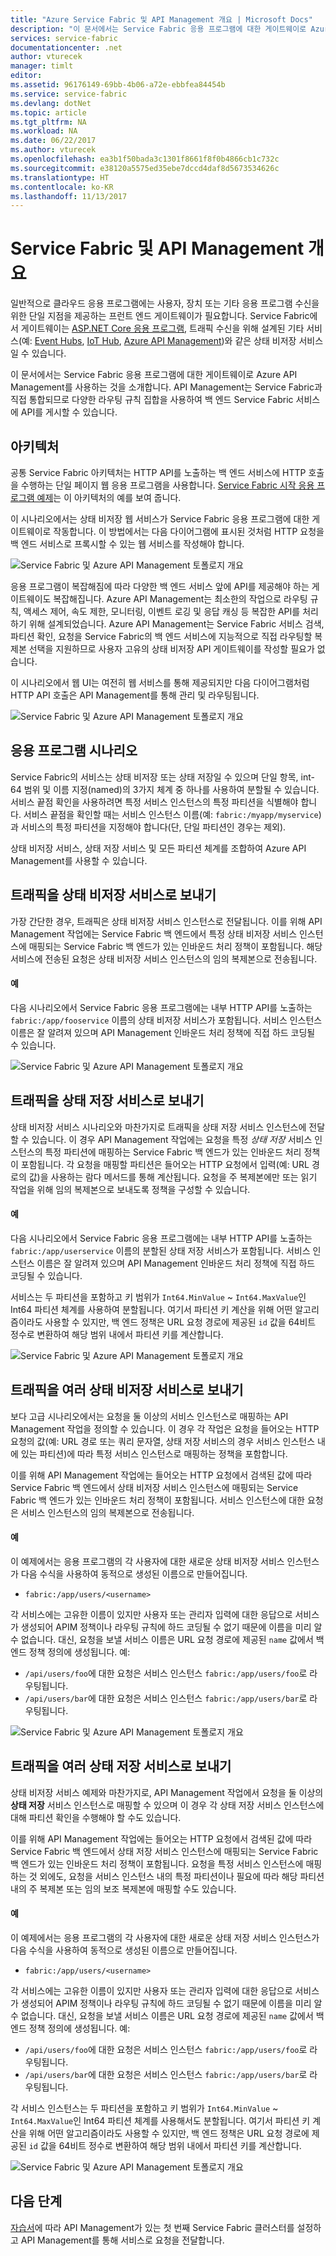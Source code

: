 ```yaml
---
title: "Azure Service Fabric 및 API Management 개요 | Microsoft Docs"
description: "이 문서에서는 Service Fabric 응용 프로그램에 대한 게이트웨이로 Azure API Management를 사용하는 것을 소개합니다."
services: service-fabric
documentationcenter: .net
author: vturecek
manager: timlt
editor: 
ms.assetid: 96176149-69bb-4b06-a72e-ebbfea84454b
ms.service: service-fabric
ms.devlang: dotNet
ms.topic: article
ms.tgt_pltfrm: NA
ms.workload: NA
ms.date: 06/22/2017
ms.author: vturecek
ms.openlocfilehash: ea3b1f50bada3c1301f8661f8f0b4866cb1c732c
ms.sourcegitcommit: e38120a5575ed35ebe7dccd4daf8d5673534626c
ms.translationtype: HT
ms.contentlocale: ko-KR
ms.lasthandoff: 11/13/2017
---
```

# <a name="service-fabric-with-azure-api-management-overview"></a>Service Fabric 및 API Management 개요

일반적으로 클라우드 응용 프로그램에는 사용자, 장치 또는 기타 응용 프로그램 수신을 위한 단일 지점을 제공하는 프런트 엔드 게이트웨이가 필요합니다. Service Fabric에서 게이트웨이는 [ASP.NET Core 응용 프로그램](service-fabric-reliable-services-communication-aspnetcore.md), 트래픽 수신을 위해 설계된 기타 서비스(예: [Event Hubs](https://docs.microsoft.com/azure/event-hubs/), [IoT Hub](https://docs.microsoft.com/azure/iot-hub/), [Azure API Management](https://docs.microsoft.com/azure/api-management/))와 같은 상태 비저장 서비스일 수 있습니다.

이 문서에서는 Service Fabric 응용 프로그램에 대한 게이트웨이로 Azure API Management를 사용하는 것을 소개합니다. API Management는 Service Fabric과 직접 통합되므로 다양한 라우팅 규칙 집합을 사용하여 백 엔드 Service Fabric 서비스에 API를 게시할 수 있습니다. 

## <a name="architecture"></a>아키텍처
공통 Service Fabric 아키텍처는 HTTP API를 노출하는 백 엔드 서비스에 HTTP 호출을 수행하는 단일 페이지 웹 응용 프로그램을 사용합니다. [Service Fabric 시작 응용 프로그램 예제](https://github.com/Azure-Samples/service-fabric-dotnet-getting-started)는 이 아키텍처의 예를 보여 줍니다.

이 시나리오에서는 상태 비저장 웹 서비스가 Service Fabric 응용 프로그램에 대한 게이트웨이로 작동합니다. 이 방법에서는 다음 다이어그램에 표시된 것처럼 HTTP 요청을 백 엔드 서비스로 프록시할 수 있는 웹 서비스를 작성해야 합니다.

![Service Fabric 및 Azure API Management 토폴로지 개요][sf-web-app-stateless-gateway]

응용 프로그램이 복잡해짐에 따라 다양한 백 엔드 서비스 앞에 API를 제공해야 하는 게이트웨이도 복잡해집니다. Azure API Management는 최소한의 작업으로 라우팅 규칙, 액세스 제어, 속도 제한, 모니터링, 이벤트 로깅 및 응답 캐싱 등 복잡한 API를 처리하기 위해 설계되었습니다. Azure API Management는 Service Fabric 서비스 검색, 파티션 확인, 요청을 Service Fabric의 백 엔드 서비스에 지능적으로 직접 라우팅할 복제본 선택을 지원하므로 사용자 고유의 상태 비저장 API 게이트웨이를 작성할 필요가 없습니다. 

이 시나리오에서 웹 UI는 여전히 웹 서비스를 통해 제공되지만 다음 다이어그램처럼 HTTP API 호출은 API Management를 통해 관리 및 라우팅됩니다.

![Service Fabric 및 Azure API Management 토폴로지 개요][sf-apim-web-app]

## <a name="application-scenarios"></a>응용 프로그램 시나리오

Service Fabric의 서비스는 상태 비저장 또는 상태 저장일 수 있으며 단일 항목, int-64 범위 및 이름 지정(named)의 3가지 체계 중 하나를 사용하여 분할될 수 있습니다. 서비스 끝점 확인을 사용하려면 특정 서비스 인스턴스의 특정 파티션을 식별해야 합니다. 서비스 끝점을 확인할 때는 서비스 인스턴스 이름(예: `fabric:/myapp/myservice`)과 서비스의 특정 파티션을 지정해야 합니다(단, 단일 파티션인 경우는 제외).

상태 비저장 서비스, 상태 저장 서비스 및 모든 파티션 체계를 조합하여 Azure API Management를 사용할 수 있습니다.

## <a name="send-traffic-to-a-stateless-service"></a>트래픽을 상태 비저장 서비스로 보내기

가장 간단한 경우, 트래픽은 상태 비저장 서비스 인스턴스로 전달됩니다. 이를 위해 API Management 작업에는 Service Fabric 백 엔드에서 특정 상태 비저장 서비스 인스턴스에 매핑되는 Service Fabric 백 엔드가 있는 인바운드 처리 정책이 포함됩니다. 해당 서비스에 전송된 요청은 상태 비저장 서비스 인스턴스의 임의 복제본으로 전송됩니다.

#### <a name="example"></a>예
다음 시나리오에서 Service Fabric 응용 프로그램에는 내부 HTTP API를 노출하는 `fabric:/app/fooservice` 이름의 상태 비저장 서비스가 포함됩니다. 서비스 인스턴스 이름은 잘 알려져 있으며 API Management 인바운드 처리 정책에 직접 하드 코딩될 수 있습니다. 

![Service Fabric 및 Azure API Management 토폴로지 개요][sf-apim-static-stateless]

## <a name="send-traffic-to-a-stateful-service"></a>트래픽을 상태 저장 서비스로 보내기

상태 비저장 서비스 시나리오와 마찬가지로 트래픽을 상태 저장 서비스 인스턴스에 전달할 수 있습니다. 이 경우 API Management 작업에는 요청을 특정 *상태 저장* 서비스 인스턴스의 특정 파티션에 매핑하는 Service Fabric 백 엔드가 있는 인바운드 처리 정책이 포함됩니다. 각 요청을 매핑할 파티션은 들어오는 HTTP 요청에서 입력(예: URL 경로의 값)을 사용하는 람다 메서드를 통해 계산됩니다. 요청을 주 복제본에만 또는 읽기 작업을 위해 임의 복제본으로 보내도록 정책을 구성할 수 있습니다.

#### <a name="example"></a>예

다음 시나리오에서 Service Fabric 응용 프로그램에는 내부 HTTP API를 노출하는 `fabric:/app/userservice` 이름의 분할된 상태 저장 서비스가 포함됩니다. 서비스 인스턴스 이름은 잘 알려져 있으며 API Management 인바운드 처리 정책에 직접 하드 코딩될 수 있습니다.  

서비스는 두 파티션을 포함하고 키 범위가 `Int64.MinValue` ~ `Int64.MaxValue`인 Int64 파티션 체계를 사용하여 분할됩니다. 여기서 파티션 키 계산을 위해 어떤 알고리즘이라도 사용할 수 있지만, 백 엔드 정책은 URL 요청 경로에 제공된 `id` 값을 64비트 정수로 변환하여 해당 범위 내에서 파티션 키를 계산합니다. 

![Service Fabric 및 Azure API Management 토폴로지 개요][sf-apim-static-stateful]

## <a name="send-traffic-to-multiple-stateless-services"></a>트래픽을 여러 상태 비저장 서비스로 보내기

보다 고급 시나리오에서는 요청을 둘 이상의 서비스 인스턴스로 매핑하는 API Management 작업을 정의할 수 있습니다. 이 경우 각 작업은 요청을 들어오는 HTTP 요청의 값(예: URL 경로 또는 쿼리 문자열, 상태 저장 서비스의 경우 서비스 인스턴스 내에 있는 파티션)에 따라 특정 서비스 인스턴스로 매핑하는 정책을 포함합니다. 

이를 위해 API Management 작업에는 들어오는 HTTP 요청에서 검색된 값에 따라 Service Fabric 백 엔드에서 상태 비저장 서비스 인스턴스에 매핑되는 Service Fabric 백 엔드가 있는 인바운드 처리 정책이 포함됩니다. 서비스 인스턴스에 대한 요청은 서비스 인스턴스의 임의 복제본으로 전송됩니다.

#### <a name="example"></a>예

이 예제에서는 응용 프로그램의 각 사용자에 대한 새로운 상태 비저장 서비스 인스턴스가 다음 수식을 사용하여 동적으로 생성된 이름으로 만들어집니다.
 
 - `fabric:/app/users/<username>`

 각 서비스에는 고유한 이름이 있지만 사용자 또는 관리자 입력에 대한 응답으로 서비스가 생성되어 APIM 정책이나 라우팅 규칙에 하드 코딩될 수 없기 때문에 이름을 미리 알 수 없습니다. 대신, 요청을 보낼 서비스 이름은 URL 요청 경로에 제공된 `name` 값에서 백 엔드 정책 정의에 생성됩니다. 예:

  - `/api/users/foo`에 대한 요청은 서비스 인스턴스 `fabric:/app/users/foo`로 라우팅됩니다.
  - `/api/users/bar`에 대한 요청은 서비스 인스턴스 `fabric:/app/users/bar`로 라우팅됩니다.

![Service Fabric 및 Azure API Management 토폴로지 개요][sf-apim-dynamic-stateless]

## <a name="send-traffic-to-multiple-stateful-services"></a>트래픽을 여러 상태 저장 서비스로 보내기

상태 비저장 서비스 예제와 마찬가지로, API Management 작업에서 요청을 둘 이상의 **상태 저장** 서비스 인스턴스로 매핑할 수 있으며 이 경우 각 상태 저장 서비스 인스턴스에 대해 파티션 확인을 수행해야 할 수도 있습니다.

이를 위해 API Management 작업에는 들어오는 HTTP 요청에서 검색된 값에 따라 Service Fabric 백 엔드에서 상태 저장 서비스 인스턴스에 매핑되는 Service Fabric 백 엔드가 있는 인바운드 처리 정책이 포함됩니다. 요청을 특정 서비스 인스턴스에 매핑하는 것 외에도, 요청을 서비스 인스턴스 내의 특정 파티션이나 필요에 따라 해당 파티션 내의 주 복제본 또는 임의 보조 복제본에 매핑할 수도 있습니다.

#### <a name="example"></a>예

이 예제에서는 응용 프로그램의 각 사용자에 대한 새로운 상태 저장 서비스 인스턴스가 다음 수식을 사용하여 동적으로 생성된 이름으로 만들어집니다.
 
 - `fabric:/app/users/<username>`

 각 서비스에는 고유한 이름이 있지만 사용자 또는 관리자 입력에 대한 응답으로 서비스가 생성되어 APIM 정책이나 라우팅 규칙에 하드 코딩될 수 없기 때문에 이름을 미리 알 수 없습니다. 대신, 요청을 보낼 서비스 이름은 URL 요청 경로에 제공된 `name` 값에서 백 엔드 정책 정의에 생성됩니다. 예:

  - `/api/users/foo`에 대한 요청은 서비스 인스턴스 `fabric:/app/users/foo`로 라우팅됩니다.
  - `/api/users/bar`에 대한 요청은 서비스 인스턴스 `fabric:/app/users/bar`로 라우팅됩니다.

각 서비스 인스턴스는 두 파티션을 포함하고 키 범위가 `Int64.MinValue` ~ `Int64.MaxValue`인 Int64 파티션 체계를 사용해서도 분할됩니다. 여기서 파티션 키 계산을 위해 어떤 알고리즘이라도 사용할 수 있지만, 백 엔드 정책은 URL 요청 경로에 제공된 `id` 값을 64비트 정수로 변환하여 해당 범위 내에서 파티션 키를 계산합니다. 

![Service Fabric 및 Azure API Management 토폴로지 개요][sf-apim-dynamic-stateful]

## <a name="next-steps"></a>다음 단계

[자습서](service-fabric-tutorial-deploy-api-management.md)에 따라 API Management가 있는 첫 번째 Service Fabric 클러스터를 설정하고 API Management를 통해 서비스로 요청을 전달합니다.

<!-- links -->

<!-- pics -->
[sf-apim-web-app]: ./media/service-fabric-api-management-overview/sf-apim-web-app.png
[sf-web-app-stateless-gateway]: ./media/service-fabric-api-management-overview/sf-web-app-stateless-gateway.png
[sf-apim-static-stateless]: ./media/service-fabric-api-management-overview/sf-apim-static-stateless.png
[sf-apim-static-stateful]: ./media/service-fabric-api-management-overview/sf-apim-static-stateful.png
[sf-apim-dynamic-stateless]: ./media/service-fabric-api-management-overview/sf-apim-dynamic-stateless.png
[sf-apim-dynamic-stateful]: ./media/service-fabric-api-management-overview/sf-apim-dynamic-stateful.png